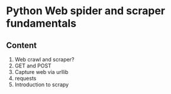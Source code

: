 # Python Web spider and scraper fundamentals

## Content
1. Web crawl and scraper?
2. GET and POST
3. Capture web via urllib
4. requests
5. Introduction to scrapy
